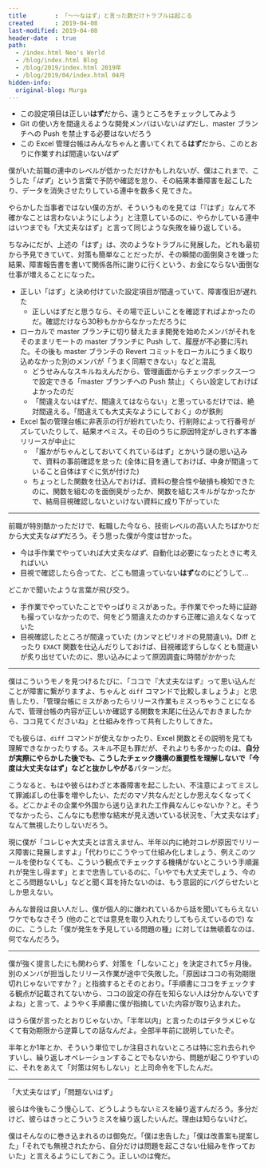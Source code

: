 ```yaml
---
title        : 「～～なはず」と言った数だけトラブルは起こる
created      : 2019-04-08
last-modified: 2019-04-08
header-date  : true
path:
  - /index.html Neo's World
  - /blog/index.html Blog
  - /blog/2019/index.html 2019年
  - /blog/2019/04/index.html 04月
hidden-info:
  original-blog: Murga
---
```


- この設定項目は正しい**はず**だから、違うところをチェックしてみよう
- Git の使い方を間違えるような開発メンバはいない*はず*だし、master ブランチへの Push を禁止する必要はないだろう
- この Excel 管理台帳はみんなちゃんと書いてくれてる**はず**だから、このとおりに作業すれば間違いない*はず*

僕がいた前職の連中のレベルが低かっただけかもしれないが、僕はこれまで、こうした「*はず*」という言葉で予防や確認を怠り、その結果本番障害を起こしたり、データを消失させたりしている連中を数多く見てきた。

やらかした当事者ではない僕の方が、そういうものを見ては「『はず』なんて不確かなことは言わないようにしよう」と注意しているのに、やらかしている連中はいつまでも「大丈夫なはず」と言って同じような失敗を繰り返している。

ちなみにだが、上述の「はず」は、次のようなトラブルに発展した。どれも最初から予見できていて、対策も簡単なことだったが、その瞬間の面倒臭さを嫌った結果、障害報告書を書いて関係各所に謝りに行くという、お金にならない面倒な仕事が増えることになった。

- 正しい「はず」と決め付けていた設定項目が間違っていて、障害復旧が遅れた
  - 正しいはずだと思うなら、その場で正しいことを確認すればよかったのだ。確認だけなら30秒もかからなかっただろうに
- ローカルで master ブランチに切り替えたまま開発を始めたメンバがそれをそのままリモートの master ブランチに Push して、履歴が不必要に汚れた。その後も master ブランチの Revert コミットをローカルにうまく取り込めなかった別のメンバが「うまく同期できない」などと混乱
  - どうせみんなスキルねえんだから、管理画面からチェックボックス一つで設定できる「master ブランチへの Push 禁止」くらい設定しておけばよかったのだ
  - 「間違えないはずだ、間違えてはならない」と思っているだけでは、絶対間違える。「間違えても大丈夫なようにしておく」のが鉄則
- Excel 製の管理台帳に非表示の行が紛れていたり、行削除によって行番号がズレていたりして、結果オペミス。その日のうちに原因特定がしきれず本番リリースが中止に
  - 「誰かがちゃんとしておいてくれているはず」とかいう謎の思い込みで、資料の事前確認を怠った (全体に目を通しておけば、中身が間違っていること自体はすぐに気が付けた)
  - ちょっとした関数を仕込んでおけば、資料の整合性や破損も検知できたのに、関数を組むのを面倒臭がったか、関数を組むスキルがなかったかで、結局目視確認しないといけない資料に成り下がっていた

-----

前職が特別酷かっただけで、転職した今なら、技術レベルの高い人たちばかりだから大丈夫な*はず*だろう。そう思った僕が今度は甘かった。

- 今は手作業でやっていれば大丈夫な*はず*、自動化は必要になったときに考えればいい
- 目視で確認したら合ってた、どこも間違っていない**はず**なのにどうして…

どこかで聞いたような言葉が飛び交う。

- 手作業でやっていたことでやっぱりミスがあった。手作業でやった時に証跡も撮っていなかったので、何をどう間違えたのかすら正確に追えなくなっていた
- 目視確認したところが間違っていた (カンマとピリオドの見間違い)。Diff とったり `EXACT` 関数を仕込んだりしておけば、目視確認すらしなくとも間違いが炙り出せていたのに、思い込みによって原因調査に時間がかかった

-----

僕はこういうモノを見つけるたびに、「ココで『大丈夫なはず』って思い込んだことが障害に繋がりますよ、ちゃんと `diff` コマンドで比較しましょうよ」と忠告したり、「管理台帳にミスがあったらリリース作業もミスっちゃうことになるんで、管理台帳の内容が正しいか確認する関数を末尾に仕込んでおきましたから、ココ見てくださいね」と仕組みを作って共有したりしてきた。

でも彼らは、`diff` コマンドが使えなかったり、Excel 関数とその説明を見ても理解できなかったりする。スキル不足も罪だが、それよりも多かったのは、**自分が実際にやらかした後でも、こうしたチェック機構の重要性を理解しないで「今度は大丈夫なはず」などと抜かしやがる**パターンだ。

こうなると、もはや彼らはわざと本番障害を起こしたい、不注意によってミスして罪滅ぼしの仕事を増やしたい、ただのマゾ共なんだとしか思えなくなってくる。どこかよその企業や外国から送り込まれた工作員なんじゃないか？と。そうでなかったら、こんなにも悲惨な結末が見え透いている状況を、「大丈夫なはず」なんて無視したりしないだろう。

現に僕が「コレじゃ大丈夫とは言えません、半年以内に絶対コレが原因でリリース障害に発展しますよ」「代わりにこうやって仕組み化しましょう、例えこのツールを使わなくても、こういう観点でチェックする機構がないとこういう手順漏れが発生し得ます」とまで忠告しているのに、「いやでも大丈夫でしょう、今のところ問題ないし」などと聞く耳を持たないのは、もう意図的にバグらせたいとしか思えない。

みんな普段は良い人だし、僕が個人的に嫌われているから話を聞いてもらえないワケでもなさそう (他のことでは意見を取り入れたりしてもらえているので) なのに、こうした「僕が発生を予見している問題の種」に対しては無頓着なのは、何でなんだろう。

-----

僕が強く提言したにも関わらず、対策を「しないこと」を決定されて5ヶ月後。別のメンバが担当したリリース作業が途中で失敗した。「原因はココの有効期限切れじゃないですか？」と指摘するとそのとおり。「手順書にココをチェックする観点が記載されてないから、ココの設定の存在を知らない人は分かんないですよね」と言って、ようやく手順書に僕が指摘していた内容が取り込まれた。

ほうら僕が言ったとおりじゃないか。「半年以内」と言ったのはデタラメじゃなくて有効期限から逆算しての話なんだよ。全部半年前に説明していたぞ。

半年とか1年とか、そういう単位でしか注目されないところは特に忘れ去られやすいし、繰り返しオペレーションすることでもないから、問題が起こりやすいのに、それをあえて「対策は何もしない」と上司命令を下したんだ。

-----

「大丈夫なはず」「問題ないはず」

彼らは今後もこう慢心して、どうしようもないミスを繰り返すんだろう。多分だけど、彼らはきっとこういうミスを繰り返したいんだ。理由は知らないけど。

僕はそんなのに巻き込まれるのは御免だ。「僕は忠告した」「僕は改善案も提案した」「それでも無視されたから、自分だけは問題を起こさない仕組みを作っておいた」と言えるようにしておこう。正しいのは俺だ。
